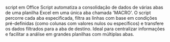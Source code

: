  script em Office Script automatiza a consolidação de dados de várias abas de uma planilha Excel em uma única aba chamada 'MACRO'. O script percorre cada aba especificada, filtra as linhas com base em condições pré-definidas (como colunas com valores nulos ou específicos) e transfere os dados filtrados para a aba de destino. Ideal para centralizar informações e facilitar a análise em grandes planilhas com múltiplas abas.
